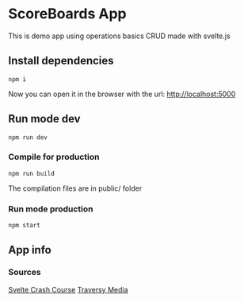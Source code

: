 # ScoreBoards App
This is demo app using operations basics CRUD made with svelte.js

## Install dependencies

````
npm i
````

Now you can open it in the browser with the url: [http://localhost:5000](http://localhost:5000)

## Run mode dev

```
npm run dev
```

### Compile for production

```
npm run build
```

The compilation files are in public/ folder

### Run mode production

```
npm start
```

## App info

### Sources
[Svelte Crash Course](https://www.youtube.com/watch?v=uK2RnIzrQ0M)
[Traversy Media](https://www.traversymedia.com)
